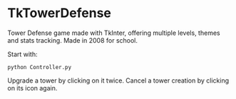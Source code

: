 TkTowerDefense
==============

Tower Defense game made with TkInter, offering multiple levels, themes and stats tracking. Made in 2008 for school.

Start with:
```
python Controller.py
```

Upgrade a tower by clicking on it twice. Cancel a tower creation by clicking on its icon again.